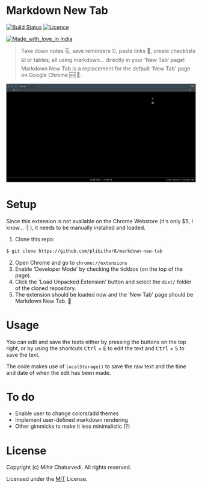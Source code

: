 # Markdown New Tab

[![Build Status](https://img.shields.io/travis/plibither8/markdown-new-tab/master.svg?style=flat-square)](https://travis-ci.org/plibither8/licensed)
[![Licence](https://img.shields.io/npm/l/licensed.svg?maxAge=2592000&style=flat-square)](LICENSE)

[![Made_with_love_in India](https://img.shields.io/badge/Made_with_love_in-India-DC3545.svg)](https://madewithlove.org.in/)

> Take down notes 🗒️, save reminders ⏰, paste links 🔗, create checklists ☑️ or tables, all using markdown... directly in your 'New Tab' page! Markdown New Tab is a replacement for the default 'New Tab' page on Google Chrome 🆕 🎉.

![Demo GIF](/assets/demo.gif)

# Setup

Since this extension is not available on the Chrome Webstore (it's only $5, I know... :| ), it needs to be manually installed and loaded.

1. Clone this repo:

```sh
$ git clone https://github.com/plibither8/markdown-new-tab
```
2. Open Chrome and go to `chrome://extensions`
3. Enable 'Developer Mode' by checking the tickbox (on the top of the page).
4. Click the 'Load Unpacked Extension' button and select the `dist/` folder of the cloned repository.
5. The extension should be loaded now and the 'New Tab' page should be Markdown New Tab. 🎉

# Usage

You can edit and save the texts either by pressing the buttons on the top right, or by using the shortcuts <kbd>Ctrl</kbd> + <kbd>E</kbd> to edit the text and <kbd>Ctrl</kbd> + <kbd>S</kbd> to save the text.

The code makes use of `localStorage()` to save the raw text and the time and date of when the edit has been made.

# To do

* Enable user to change colors/add themes
* Implement user-defined markdown rendering
* Other gimmicks to make it less minimalistic (?)


# License

Copyright (c) Mihir Chaturvedi. All rights reserved.

Licensed under the [MIT](LICENSE) License.